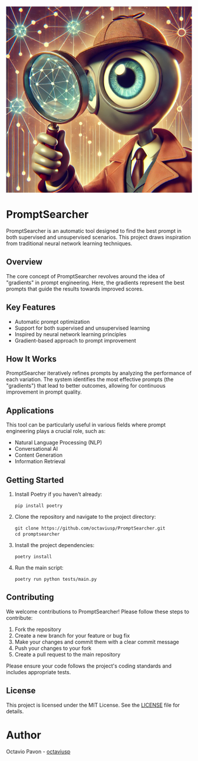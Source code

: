 ![PromptSearcher Logo](./assets/prompt_searcher.webp)

# PromptSearcher

PromptSearcher is an automatic tool designed to find the best prompt in both supervised and unsupervised scenarios. This project draws inspiration from traditional neural network learning techniques.

## Overview

The core concept of PromptSearcher revolves around the idea of "gradients" in prompt engineering. Here, the gradients represent the best prompts that guide the results towards improved scores.

## Key Features

- Automatic prompt optimization
- Support for both supervised and unsupervised learning
- Inspired by neural network learning principles
- Gradient-based approach to prompt improvement

## How It Works

PromptSearcher iteratively refines prompts by analyzing the performance of each variation. The system identifies the most effective prompts (the "gradients") that lead to better outcomes, allowing for continuous improvement in prompt quality.

## Applications

This tool can be particularly useful in various fields where prompt engineering plays a crucial role, such as:

- Natural Language Processing (NLP)
- Conversational AI
- Content Generation
- Information Retrieval

## Getting Started

1. Install Poetry if you haven't already:
   ```
   pip install poetry
   ```

2. Clone the repository and navigate to the project directory:
   ```
   git clone https://github.com/octaviusp/PromptSearcher.git
   cd promptsearcher
   ```

3. Install the project dependencies:
   ```
   poetry install
   ```

4. Run the main script:
   ```
   poetry run python tests/main.py
   ```

## Contributing

We welcome contributions to PromptSearcher! Please follow these steps to contribute:

1. Fork the repository
2. Create a new branch for your feature or bug fix
3. Make your changes and commit them with a clear commit message
4. Push your changes to your fork
5. Create a pull request to the main repository

Please ensure your code follows the project's coding standards and includes appropriate tests.

## License

This project is licensed under the MIT License. See the [LICENSE](LICENSE) file for details.

# Author

Octavio Pavon - [octaviusp](https://github.com/octaviusp)